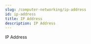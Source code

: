```yaml
---
slug: /computer-networking/ip-address
id: ip-address
title: IP Address
description: IP Address
---
```


IP Address
